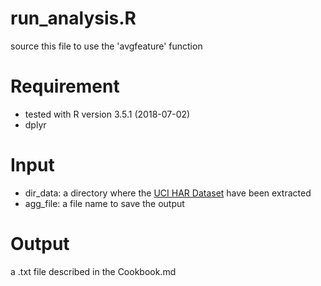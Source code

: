 # run_analysis.R
source this file to use the 'avgfeature' function

# Requirement
* tested with R version 3.5.1 (2018-07-02)
* dplyr

# Input
+ dir_data: a directory where the [UCI HAR Dataset](https://d396qusza40orc.cloudfront.net/getdata%2Fprojectfiles%2FUCI%20HAR%20Dataset.zip) have been extracted
+ agg_file: a file name to save the output

# Output
a .txt file described in the Cookbook.md


